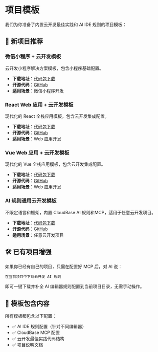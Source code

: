 # 项目模板

我们为你准备了内置云开发最佳实践和 AI IDE 规则的项目模板：

## 🚀 新项目推荐

### 微信小程序 + 云开发模板

云开发小程序解决方案模板，包含小程序基础配置。

- **下载地址**：[代码包下载](https://static.cloudbase.net/cloudbase-examples/miniprogram-cloudbase-miniprogram-template.zip?v=2025053001)
- **开源代码**：[GitHub](https://github.com/TencentCloudBase/awesome-cloudbase-examples/tree/master/miniprogram/cloudbase-miniprogram-template)
- **适用场景**：微信小程序开发

### React Web 应用 + 云开发模板

现代化的 React 全栈应用模板，包含云开发集成配置。

- **下载地址**：[代码包下载](https://static.cloudbase.net/cloudbase-examples/web-cloudbase-react-template.zip?v=2025053001)
- **开源代码**：[GitHub](https://github.com/TencentCloudBase/awesome-cloudbase-examples/tree/master/web/cloudbase-react-template)
- **适用场景**：Web 应用开发

### Vue Web 应用 + 云开发模板

现代化的 Vue 全栈应用模板，包含云开发集成配置。

- **下载地址**：[代码包下载](https://static.cloudbase.net/cloudbase-examples/web-cloudbase-vue-template.zip?v=2025053001)
- **开源代码**：[GitHub](https://github.com/TencentCloudBase/awesome-cloudbase-examples/tree/master/web/cloudbase-vue-template)
- **适用场景**：Web 应用开发



### AI 规则通用云开发模板

不限定语言和框架，内置 CloudBase AI 规则和MCP，适用于任意云开发项目。

- **下载地址**：[代码包下载](https://static.cloudbase.net/cloudbase-examples/web-cloudbase-project.zip)
- **开源代码**：[GitHub](https://github.com/TencentCloudBase/awesome-cloudbase-examples/tree/master/web/cloudbase-project)
- **适用场景**：任意云开发项目

## 🛠️ 已有项目增强

如果你已经有自己的项目，只需在配置好 MCP 后，对 AI 说：

```
在当前项目中下载云开发 AI 规则
```

即可一键下载并补全 AI 编辑器规则配置到当前项目目录，无需手动操作。

## 📁 模板包含内容

所有模板都包含以下配置：

- ✅ AI IDE 规则配置（针对不同编辑器）
- ✅ CloudBase MCP 配置
- ✅ 云开发最佳实践代码结构
- ✅ 项目说明文档 
